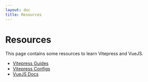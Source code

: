 ```yaml
---
layout: doc
title: Resources
---
```


# Resources

This page contains some resources to learn Vitepress and VueJS.

- [Vitepress Guides](https://vitepress.vuejs.org/guide)
- [Vitepress Configs](https://vitepress.vuejs.org/config)
- [VueJS Docs](https://vuejs.org/guide/introduction.html)
